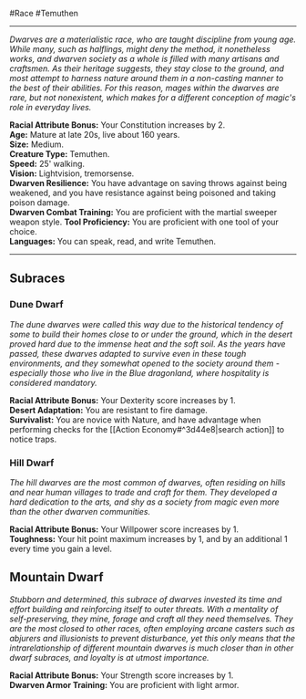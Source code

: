 #Race #Temuthen
- - -
_Dwarves are a materialistic race, who are taught discipline from young age. While many, such as halflings, might deny the method, it nonetheless works, and dwarven society as a whole is filled with many artisans and craftsmen. As their heritage suggests, they stay close to the ground, and most attempt to harness nature around them in a non-casting manner to the best of their abilities. For this reason, mages within the dwarves are rare, but not nonexistent, which makes for a different conception of magic's role in everyday lives._
 
**Racial Attribute Bonus:** Your Constitution increases by 2.  
**Age:** Mature at late 20s, live about 160 years.  
**Size:** Medium.  
**Creature Type:** Temuthen.  
**Speed:** 25' walking.  
**Vision:** Lightvision, tremorsense.  
**Dwarven Resilience:** You have advantage on saving throws against being weakened, and you have resistance against being poisoned and taking poison damage.  
**Dwarven Combat Training:** You are proficient with the martial sweeper weapon style.
**Tool Proficiency:** You are proficient with one tool of your choice.  
**Languages:** You can speak, read, and write Temuthen.
 - - -
## Subraces
### Dune Dwarf
 
_The dune dwarves were called this way due to the historical tendency of some to build their homes close to or under the ground, which in the desert proved hard due to the immense heat and the soft soil. As the years have passed, these dwarves adapted to survive even in these tough environments, and they somewhat opened to the society around them - especially those who live in the Blue dragonland, where hospitality is considered mandatory._
 
**Racial Attribute Bonus:** Your Dexterity score increases by 1.  
**Desert Adaptation:** You are resistant to fire damage.  
**Survivalist:** You are novice with Nature, and have advantage when performing checks for the [[Action Economy#^3d44e8|search action]] to notice traps.
### Hill Dwarf
 
_The hill dwarves are the most common of dwarves, often residing on hills and near human villages to trade and craft for them. They developed a hard dedication to the arts, and shy as a society from magic even more than the other dwarven communities._
 
**Racial Attribute Bonus:** Your Willpower score increases by 1.  
**Toughness:** Your hit point maximum increases by 1, and by an additional 1 every time you gain a level.
 
## Mountain Dwarf
 
_Stubborn and determined, this subrace of dwarves invested its time and effort building and reinforcing itself to outer threats. With a mentality of self-preserving, they mine, forage and craft all they need themselves. They are the most closed to other races, often employing arcane casters such as abjurers and illusionists to prevent disturbance, yet this only means that the intrarelationship of different mountain dwarves is much closer than in other dwarf subraces, and loyalty is at utmost importance._
 
**Racial Attribute Bonus:** Your Strength score increases by 1.  
**Dwarven Armor Training:** You are proficient with light armor.